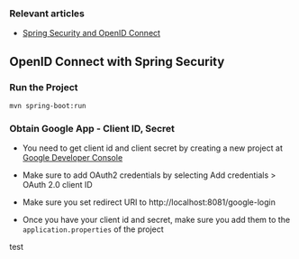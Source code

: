 ### Relevant articles

- [Spring Security and OpenID Connect](http://www.baeldung.com/spring-security-openid-connect)

## OpenID Connect with Spring Security

### Run the Project

```
mvn spring-boot:run
```

### Obtain Google App - Client ID, Secret

- You need to get client id and client secret by creating a new project at [Google Developer Console](https://console.developers.google.com/project/_/apiui/credential?pli=1)
- Make sure to add OAuth2 credentials by selecting Add credentials > OAuth 2.0 client ID
- Make sure you set redirect URI to http://localhost:8081/google-login

- Once you have your client id and secret, make sure you add them to the `application.properties` of the project

test
